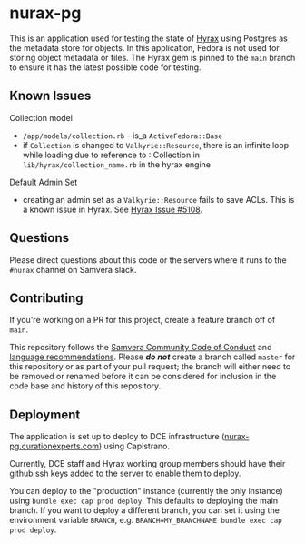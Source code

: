 # nurax-pg

This is an application used for testing the state of [Hyrax](https://github.com/samvera/hyrax)
using Postgres as the metadata store for objects.  In this application, Fedora is
not used for storing object metadata or files. The Hyrax gem is pinned to the
`main` branch to ensure it has the latest possible code for testing.

## Known Issues

Collection model
* `/app/models/collection.rb` - is_a `ActiveFedora::Base`
* if `Collection` is changed to `Valkyrie::Resource`, there is an infinite loop while loading due to reference to ::Collection in `lib/hyrax/collection_name.rb` in the hyrax engine

Default Admin Set
* creating an admin set as a `Valkyrie::Resource` fails to save ACLs.  This is a known issue in Hyrax.  See [Hyrax Issue #5108](https://github.com/samvera/hyrax/issues/5108).

## Questions

Please direct questions about this code or the servers where it runs to the `#nurax` channel on Samvera slack.

## Contributing

If you're working on a PR for this project, create a feature branch off of `main`.

This repository follows the [Samvera Community Code of Conduct](https://samvera.atlassian.net/wiki/spaces/samvera/pages/405212316/Code+of+Conduct) and [language recommendations](https://github.com/samvera/maintenance/blob/master/templates/CONTRIBUTING.md#language).  Please ***do not*** create a branch called `master` for this repository or as part of your pull request; the branch will either need to be removed or renamed before it can be considered for inclusion in the code base and history of this repository.

## Deployment

The application is set up to deploy to DCE infrastructure ([nurax-pg.curationexperts.com](https://nurax-pg.curationexperts.com)) using Capistrano.

Currently, DCE staff and Hyrax working group members should have their github ssh keys added to the server to enable them to deploy.

You can deploy to the "production" instance (currently the only instance) using `bundle exec cap prod deploy`. This defaults to deploying the main branch. If you want to deploy a different branch, you can set it using the environment variable `BRANCH`, e.g. `BRANCH=MY_BRANCHNAME bundle exec cap prod deploy`.
